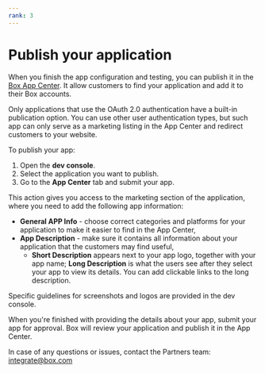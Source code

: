 ```yaml
---
rank: 3
---
```


# Publish your application

When you finish the app configuration and testing, you can publish
it in the [Box App Center][app-center]. It allow customers to find
your application and add it to their Box accounts. 

<Message type='warning'>

Only applications that use the OAuth 2.0 authentication have a
built-in publication option. You can use other user authentication
types, but such app can only serve as a marketing listing in the
App Center and redirect customers to your website.

</Message>

To publish your app:

1. Open the **dev console**.
2. Select the application you want to publish.
3. Go to the **App Center** tab and submit your app.

This action gives you access to the marketing section of the
application, where you need to add the following app information:

- **General APP Info** - choose correct categories and platforms
for your application to make it easier to find in the App Center,
- **App Description** - make sure it contains all information about
your application that the customers may find useful,
  - **Short Description** appears next to your app logo, together with
  your app name; **Long Description** is what the users see after they
  select your app to view its details. You can add clickable links to
  the long description.

<Message type='notice'>

Specific guidelines for screenshots and logos are provided in the dev
console. 

</Message>

When you're finished with providing the details about your app,
submit your app for approval. Box will review your application
and publish it in the App Center.

In case of any questions or issues, contact the Partners team:
integrate@box.com

[app-center]: https://cloud.app.box.com/app-center